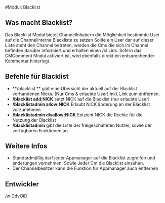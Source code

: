 #Modul: Blacklist

## Was macht Blacklist?
Das Blacklist Modul bietet ChannelInhabern die Möglichkeit bestimmte User auf die Channelinterne Blackliste zu setzen
Sollte ein User der auf dieser Liste steht den Channel betreten, werden die Cms die sich im Channel befinden darüber informiert und erhalten einen /cl Link.
Sofern das CMComment Modul aktiviert ist, wird ebenfalls direkt ein entsprechender Kommentar hinterlegt.

## Befehle für Blacklist
* **/blacklist ** gibt eine Übersicht der aktuell auf der Blacklist vorhandenen Nicks. (Nur Cms & erlaubte User) inkl. Link zum entfernen.
* **/blacklist add:NICK** setzt NICK auf die Blacklist (nur erlaubte User)
* **/blacklistadmin allow:NICK** Erlaubt NICK änderung an der Blacklist vorzunehmen
* **/blacklistadmin disallow:NICK** Entzieht NICK die Rechte für die Nutzung der Blacklist
* **/blacklistadmin** gibt die Liste der freigeschalteten Nutzer, sowie der verfügbaren Funktionen an

## Weitere Infos
* Standardmäßig darf jeder Appmanager auf die Blacklist zugreifen und änderungen vornehmen. Sowie Jeder Cm die Blacklist einsehen.
* Der Channelbesitzer kann die Funktion für Appmanager auch entfernen

## Entwickler
/w DdvOiD